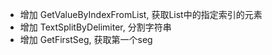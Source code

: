 - 增加 GetValueByIndexFromList, 获取List中的指定索引的元素
- 增加 TextSplitByDelimiter, 分割字符串
- 增加 GetFirstSeg, 获取第一个seg